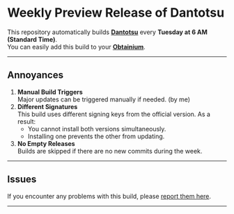 # Weekly Preview Release of Dantotsu

This repository automatically builds [**Dantotsu**](https://git.rebelonion.dev/rebelonion/Dantotsu/src/branch/dev) every **Tuesday at 6 AM (Standard Time)**.  
You can easily add this build to your [**Obtainium**](https://apps.obtainium.imranr.dev/redirect?r=obtainium://app/%7B%22id%22%3A%22ani.dantotsu%22%2C%22url%22%3A%22https%3A%2F%2Fgithub.com%2Fitsmechinmoy%2Fdantotsu-builder%22%2C%22author%22%3A%22itsmechinmoy%22%2C%22name%22%3A%22Dantotsu%22%2C%22preferredApkIndex%22%3A0%2C%22additionalSettings%22%3A%22%7B%5C%22includePrereleases%5C%22%3Atrue%2C%5C%22fallbackToOlderReleases%5C%22%3Atrue%2C%5C%22filterReleaseTitlesByRegEx%5C%22%3A%5C%22%5C%22%2C%5C%22filterReleaseNotesByRegEx%5C%22%3A%5C%22%5C%22%2C%5C%22verifyLatestTag%5C%22%3Atrue%2C%5C%22sortMethodChoice%5C%22%3A%5C%22date%5C%22%2C%5C%22useLatestAssetDateAsReleaseDate%5C%22%3Afalse%2C%5C%22releaseTitleAsVersion%5C%22%3Afalse%2C%5C%22trackOnly%5C%22%3Afalse%2C%5C%22versionExtractionRegEx%5C%22%3A%5C%22%5C%22%2C%5C%22matchGroupToUse%5C%22%3A%5C%22%5C%22%2C%5C%22versionDetection%5C%22%3Atrue%2C%5C%22releaseDateAsVersion%5C%22%3Afalse%2C%5C%22useVersionCodeAsOSVersion%5C%22%3Afalse%2C%5C%22apkFilterRegEx%5C%22%3A%5C%22%5C%22%2C%5C%22invertAPKFilter%5C%22%3Afalse%2C%5C%22autoApkFilterByArch%5C%22%3Atrue%2C%5C%22appName%5C%22%3A%5C%22%5C%22%2C%5C%22appAuthor%5C%22%3A%5C%22%5C%22%2C%5C%22shizukuPretendToBeGooglePlay%5C%22%3Afalse%2C%5C%22allowInsecure%5C%22%3Afalse%2C%5C%22exemptFromBackgroundUpdates%5C%22%3Afalse%2C%5C%22skipUpdateNotifications%5C%22%3Afalse%2C%5C%22about%5C%22%3A%5C%22%5C%22%2C%5C%22refreshBeforeDownload%5C%22%3Afalse%2C%5C%22github-creds%5C%22%3A%5C%22%5C%22%7D%22%2C%22overrideSource%22%3A%22GitHub%22%7D).

---

## Annoyances

1. **Manual Build Triggers**  
   Major updates can be triggered manually if needed.  (by me)
2. **Different Signatures**  
   This build uses different signing keys from the official version. As a result:
   - You cannot install both versions simultaneously.  
   - Installing one prevents the other from updating.  
3. **No Empty Releases**  
   Builds are skipped if there are no new commits during the week.

---

## Issues

If you encounter any problems with this build, please [report them here](https://git.rebelonion.dev/rebelonion/Dantotsu/issues).

---
